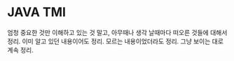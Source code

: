 # JAVA TMI

엄청 중요한 것만 이해하고 있는 것 말고, 아무때나 생각 날때마다 떠오른 것들에 대해서 정리. 이미 알고 있던 내용이어도 정리. 모르는 내용이었더라도 정리. 그냥 보이는 대로 계속 정리.